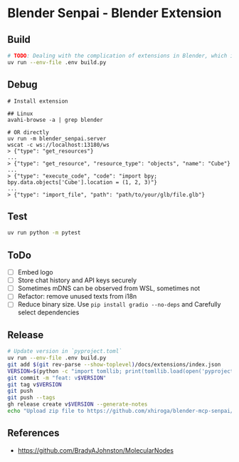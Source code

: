 # Blender Senpai - Blender Extension

## Build

```sh
# TODO: Dealing with the complication of extensions in Blender, which is launched for builds.
uv run --env-file .env build.py
```

## Debug

```console
# Install extension

## Linux
avahi-browse -a | grep blender

# OR directly
uv run -m blender_senpai.server
wscat -c ws://localhost:13180/ws
> {"type": "get_resources"}
...
> {"type": "get_resource", "resource_type": "objects", "name": "Cube"}
...
> {"type": "execute_code", "code": "import bpy; bpy.data.objects['Cube'].location = (1, 2, 3)"}
...
> {"type": "import_file", "path": "path/to/your/glb/file.glb"}
```

## Test

```sh
uv run python -m pytest
```

## ToDo

- [ ] Embed logo
- [ ] Store chat history and API keys securely
- [ ] Sometimes mDNS can be observed from WSL, sometimes not
- [ ] Refactor: remove unused texts from i18n
- [ ] Reduce binary size. Use `pip install gradio --no-deps` and Carefully select dependencies

## Release

```sh
# Update version in `pyproject.toml`
uv run --env-file .env build.py
git add $(git rev-parse --show-toplevel)/docs/extensions/index.json
VERSION=$(python -c "import tomllib; print(tomllib.load(open('pyproject.toml', 'rb'))['project']['version'])")
git commit -m "feat: v$VERSION"
git tag v$VERSION
git push
git push --tags
gh release create v$VERSION --generate-notes
echo "Upload zip file to https://github.com/xhiroga/blender-mcp-senpai/releases/edit/v$VERSION"
```

## References

- https://github.com/BradyAJohnston/MolecularNodes
